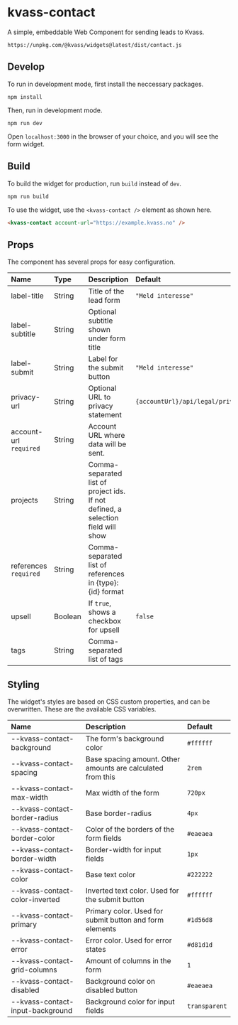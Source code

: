 # kvass-contact

A simple, embeddable Web Component for sending leads to Kvass.

`https://unpkg.com/@kvass/widgets@latest/dist/contact.js`

## Develop

To run in development mode, first install the neccessary packages.

```
npm install
```

Then, run in development mode.

```
npm run dev
```

Open `localhost:3000` in the browser of your choice, and you will see the form widget.

## Build

To build the widget for production, run `build` instead of `dev`.

```
npm run build
```

To use the widget, use the `<kvass-contact />` element as shown here.

```html
<kvass-contact account-url="https://example.kvass.no" />
```

## Props

The component has several props for easy configuration.

| Name                   | Type    | Description                                                                      | Default                                 |
| :--------------------- | :------ | :------------------------------------------------------------------------------- | :-------------------------------------- |
| label-title            | String  | Title of the lead form                                                           | `"Meld interesse"`                      |
| label-subtitle         | String  | Optional subtitle shown under form title                                         |                                         |
| label-submit           | String  | Label for the submit button                                                      | `"Meld interesse"`                      |
| privacy-url            | String  | Optional URL to privacy statement                                                | `{accountUrl}/api/legal/privacy/tenant` |
| account-url `required` | String  | Account URL where data will be sent.                                             |                                         |
| projects               | String  | Comma-separated list of project ids. If not defined, a selection field will show |                                         |
| references `required`  | String  | Comma-separated list of references in {type}:{id} format                         |                                         |
| upsell                 | Boolean | If `true`, shows a checkbox for upsell                                           | `false`                                 |
| tags                   | String  | Comma-separated list of tags                                                     |                                         |

## Styling

The widget's styles are based on CSS custom properties, and can be overwritten.
These are the available CSS variables.

| Name                             | Description                                                 | Default       |
| :------------------------------- | :---------------------------------------------------------- | :------------ |
| --kvass-contact-background       | The form's background color                                 | `#ffffff`     |
| --kvass-contact-spacing          | Base spacing amount. Other amounts are calculated from this | `2rem`        |
| --kvass-contact-max-width        | Max width of the form                                       | `720px`       |
| --kvass-contact-border-radius    | Base border-radius                                          | `4px`         |
| --kvass-contact-border-color     | Color of the borders of the form fields                     | `#eaeaea`     |
| --kvass-contact-border-width     | Border-width for input fields                               | `1px`         |
| --kvass-contact-color            | Base text color                                             | `#222222`     |
| --kvass-contact-color-inverted   | Inverted text color. Used for the submit button             | `#ffffff`     |
| --kvass-contact-primary          | Primary color. Used for submit button and form elements                   | `#1d56d8`     |
| --kvass-contact-error            | Error color. Used for error states                          | `#d81d1d`     |
| --kvass-contact-grid-columns     | Amount of columns in the form                               | `1`           |
| --kvass-contact-disabled         | Background color on disabled button                         | `#eaeaea`     |
| --kvass-contact-input-background | Background color for input fields                           | `transparent` |
